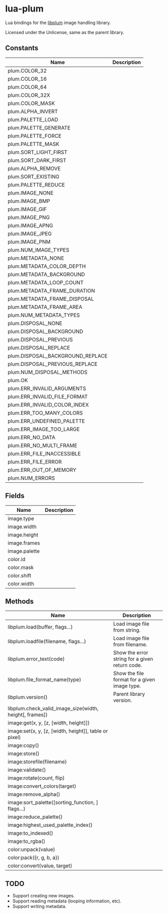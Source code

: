 # lua-plum

Lua bindings for the [libplum](https://github.com/aaaaaa123456789/libplum/) image handling library.

Licensed under the Unlicense, same as the parent library.

## Constants

| Name | Description |
| ---- | ----------- |
| plum.COLOR_32 | |
| plum.COLOR_16 | |
| plum.COLOR_64 | |
| plum.COLOR_32X | |
| plum.COLOR_MASK | |
| plum.ALPHA_INVERT | |
| plum.PALETTE_LOAD | |
| plum.PALETTE_GENERATE | |
| plum.PALETTE_FORCE | |
| plum.PALETTE_MASK | |
| plum.SORT_LIGHT_FIRST | |
| plum.SORT_DARK_FIRST | |
| plum.ALPHA_REMOVE | |
| plum.SORT_EXISTING | |
| plum.PALETTE_REDUCE | |
| plum.IMAGE_NONE | |
| plum.IMAGE_BMP | |
| plum.IMAGE_GIF | |
| plum.IMAGE_PNG | |
| plum.IMAGE_APNG | |
| plum.IMAGE_JPEG | |
| plum.IMAGE_PNM | |
| plum.NUM_IMAGE_TYPES | |
| plum.METADATA_NONE | |
| plum.METADATA_COLOR_DEPTH | |
| plum.METADATA_BACKGROUND | |
| plum.METADATA_LOOP_COUNT | |
| plum.METADATA_FRAME_DURATION | |
| plum.METADATA_FRAME_DISPOSAL | |
| plum.METADATA_FRAME_AREA | |
| plum.NUM_METADATA_TYPES | |
| plum.DISPOSAL_NONE | |
| plum.DISPOSAL_BACKGROUND | |
| plum.DISPOSAL_PREVIOUS | |
| plum.DISPOSAL_REPLACE | |
| plum.DISPOSAL_BACKGROUND_REPLACE | |
| plum.DISPOSAL_PREVIOUS_REPLACE | |
| plum.NUM_DISPOSAL_METHODS | |
| plum.OK | |
| plum.ERR_INVALID_ARGUMENTS | |
| plum.ERR_INVALID_FILE_FORMAT | |
| plum.ERR_INVALID_COLOR_INDEX | |
| plum.ERR_TOO_MANY_COLORS | |
| plum.ERR_UNDEFINED_PALETTE | |
| plum.ERR_IMAGE_TOO_LARGE | |
| plum.ERR_NO_DATA | |
| plum.ERR_NO_MULTI_FRAME | |
| plum.ERR_FILE_INACCESSIBLE | |
| plum.ERR_FILE_ERROR | |
| plum.ERR_OUT_OF_MEMORY | |
| plum.NUM_ERRORS | |

## Fields

| Name | Description |
| ---- | ----------- |
| image.type | |
| image.width | |
| image.height | |
| image.frames | |
| image.palette | |
| color.id | |
| color.mask | |
| color.shift | |
| color.width | |

## Methods

| Name | Description |
| ---- | ----------- |
| libplum.load(buffer, flags...) | Load image file from string. |
| libplum.loadfile(filename, flags...) | Load image file from filename. |
| libplum.error_text(code) | Show the error string for a given return code. |
| libplum.file_format_name(type) | Show the file format for a given image type. |
| libplum.version() | Parent library version. |
| libplum.check_valid_image_size(width, height[, frames]) | |
| image:get(x, y, [z, [width, height]]) | |
| image:set(x, y, [z, [width, height]], table or pixel) | |
| image:copy() | |
| image:store() | |
| image:storefile(filename) | |
| image:validate() | |
| image:rotate(count, flip) | |
| image:convert_colors(target) | |
| image:remove_alpha() | |
| image:sort_palette([sorting_function, ] flags...) | |
| image:reduce_palette() | |
| image:highest_used_palette_index() | |
| image:to_indexed() | |
| image:to_rgba() | |
| color:unpack(value) | |
| color:pack({r, g, b, a}) | |
| color:convert(value, target) | |

## TODO

* Support creating new images.
* Support reading metadata (looping information, etc).
* Support writing metadata.
